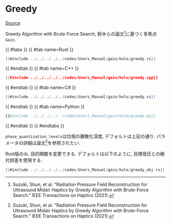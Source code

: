 # Greedy
[Source](https://github.com/shinolab/autd3-rs/blob/v34.0.0/autd3-gain-holo/src/combinatorial/greedy.rs)

Greedy Algorithm with Brute-Force Search, 鈴木らの論文[^suzuki2021]に基づく多焦点`Gain`.


{{ #tabs }}
{{ #tab name=Rust }}
```rust
{{#include ../../../../../codes/Users_Manual/gain/holo/greedy.rs}}
```
{{ #endtab }}
{{ #tab name=C++ }}
```cpp
{{#include ../../../../../codes/Users_Manual/gain/holo/greedy.cpp}}
```
{{ #endtab }}
{{ #tab name=C# }}
```cs
{{#include ../../../../../codes/Users_Manual/gain/holo/greedy.cs}}
```
{{ #endtab }}
{{ #tab name=Python }}
```python
{{#include ../../../../../codes/Users_Manual/gain/holo/greedy.py}}
```
{{ #endtab }}
{{ #endtabs }}

`phase_quantization_levels`は位相の離散化深度, デフォルトは上記の通り.
パラメータの詳細は論文[^suzuki2021]を参照されたい.

Rust版のみ, 目的関数を変更できる.
デフォルトは以下のように, 目標音圧との絶対誤差を使用する.

```rust
{{#include ../../../../../codes/Users_Manual/gain/holo/greedy_obj.rs}}
```

[^suzuki2021]: Suzuki, Shun, et al. "Radiation Pressure Field Reconstruction for Ultrasound Midair Haptics by Greedy Algorithm with Brute-Force Search." IEEE Transactions on Haptics (2021).

